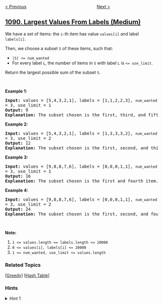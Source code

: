 <!--|This file generated by command(leetcode description); DO NOT EDIT.    |-->
<!--+----------------------------------------------------------------------+-->
<!--|@author    openset <openset.wang@gmail.com>                           |-->
<!--|@link      https://github.com/openset                                 |-->
<!--|@home      https://github.com/openset/leetcode                        |-->
<!--+----------------------------------------------------------------------+-->

[< Previous](../duplicate-zeros "Duplicate Zeros")
　　　　　　　　　　　　　　　　
[Next >](../shortest-path-in-binary-matrix "Shortest Path in Binary Matrix")

## [1090. Largest Values From Labels (Medium)](https://leetcode.com/problems/largest-values-from-labels "受标签影响的最大值")

<p>We have a set of items: the <code>i</code>-th item has value <code>values[i]</code> and label <code>labels[i]</code>.</p>

<p>Then, we choose&nbsp;a subset <code>S</code> of these items, such that:</p>

<ul>
	<li><code>|S| &lt;= num_wanted</code></li>
	<li>For every label <code>L</code>, the number of items in <code>S</code> with&nbsp;label <code>L</code> is <code>&lt;= use_limit</code>.</li>
</ul>

<p>Return the largest possible sum of the subset <code>S</code>.</p>

<p>&nbsp;</p>

<div>
<p><strong>Example 1:</strong></p>

<pre>
<strong>Input: </strong>values = <span id="example-input-1-1">[5,4,3,2,1]</span>, labels = <span id="example-input-1-2">[1,1,2,2,3]</span>, <code>num_wanted </code>= <span id="example-input-1-3">3</span>, use_limit = <span id="example-input-1-4">1</span>
<strong>Output: </strong><span id="example-output-1">9</span>
<strong>Explanation: </strong>The subset chosen is the first, third, and fifth item.
</pre>

<div>
<p><strong>Example 2:</strong></p>

<pre>
<strong>Input: </strong>values = <span id="example-input-2-1">[5,4,3,2,1]</span>, labels = <span id="example-input-2-2">[1,3,3,3,2]</span>, <code>num_wanted </code>= <span id="example-input-2-3">3</span>, use_limit = <span id="example-input-2-4">2</span>
<strong>Output: </strong><span id="example-output-2">12</span>
<strong>Explanation: </strong>The subset chosen is the first, second, and third item.
</pre>

<div>
<p><strong>Example 3:</strong></p>

<pre>
<strong>Input: </strong>values = <span id="example-input-3-1">[9,8,8,7,6]</span>, labels = <span id="example-input-3-2">[0,0,0,1,1]</span>, <code>num_wanted </code>= <span id="example-input-3-3">3</span>, use_limit = <span id="example-input-3-4">1</span>
<strong>Output:</strong>&nbsp;16
<strong>Explanation: </strong>The subset chosen is the first and fourth item.
</pre>

<div>
<p><strong>Example 4:</strong></p>

<pre>
<strong>Input: </strong>values = <span id="example-input-4-1">[9,8,8,7,6]</span>, labels = <span id="example-input-4-2">[0,0,0,1,1]</span>, <code>num_wanted </code>= <span id="example-input-4-3">3</span>, use_limit = <span id="example-input-4-4">2</span>
<strong>Output: </strong><span id="example-output-4">24</span>
<strong>Explanation: </strong>The subset chosen is the first, second, and fourth item.
</pre>

<p>&nbsp;</p>

<p><strong>Note:</strong></p>

<ol>
	<li><code>1 &lt;= values.length == labels.length &lt;= 20000</code></li>
	<li><code>0 &lt;= values[i], labels[i]&nbsp;&lt;= 20000</code></li>
	<li><code>1 &lt;= num_wanted, use_limit&nbsp;&lt;= values.length</code></li>
</ol>
</div>
</div>
</div>
</div>

### Related Topics
  [[Greedy](../../tag/greedy/README.md)]
  [[Hash Table](../../tag/hash-table/README.md)]

### Hints
<details>
<summary>Hint 1</summary>
Consider the items in order from largest to smallest value, and greedily take the items if they fall under the use_limit.  We can keep track of how many items of each label are used by using a hash table.
</details>
